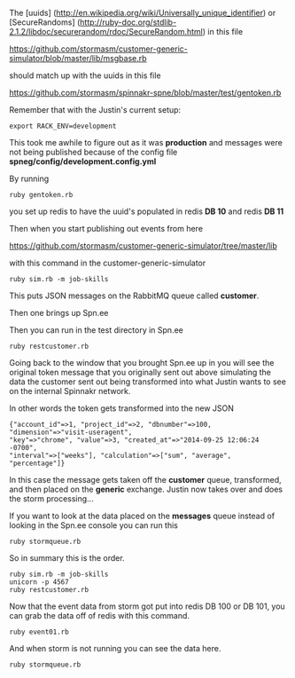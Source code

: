 The
[uuids]
(http://en.wikipedia.org/wiki/Universally_unique_identifier)
or
[SecureRandoms]
(http://ruby-doc.org/stdlib-2.1.2/libdoc/securerandom/rdoc/SecureRandom.html)
in this file

https://github.com/stormasm/customer-generic-simulator/blob/master/lib/msgbase.rb

should match up with the uuids in this file

https://github.com/stormasm/spinnakr-spne/blob/master/test/gentoken.rb

Remember that with the Justin's current setup:

```
export RACK_ENV=development
```

This took me awhile to figure out as it was **production** and messages
were not being published because of the
config file **spneg/config/development.config.yml**

By running

```
ruby gentoken.rb
```

you set up redis to have the uuid's populated
in redis **DB 10** and redis **DB 11**

Then when you start publishing out events from here

https://github.com/stormasm/customer-generic-simulator/tree/master/lib

with this command in the customer-generic-simulator

```
ruby sim.rb -m job-skills
```

This puts JSON messages on the RabbitMQ queue called **customer**.

Then one brings up Spn.ee

Then you can run in the test directory in Spn.ee

```
ruby restcustomer.rb
```

Going back to the window that you brought Spn.ee up in you will see
the original token message that you originally sent out above simulating
the data the customer sent out being transformed into what Justin wants
to see on the internal Spinnakr network.

In other words the token gets transformed into the new JSON

```
{"account_id"=>1, "project_id"=>2, "dbnumber"=>100, "dimension"=>"visit-useragent",
"key"=>"chrome", "value"=>3, "created_at"=>"2014-09-25 12:06:24 -0700",
"interval"=>["weeks"], "calculation"=>["sum", "average", "percentage"]}
```
In this case the message gets taken off the **customer** queue, transformed,
and then placed on the **generic** exchange.  Justin now takes over and does
the storm processing...

If you want to look at the data placed on the **messages** queue instead of
looking in the Spn.ee console you can run this

```
ruby stormqueue.rb
```

So in summary this is the order.

```
ruby sim.rb -m job-skills
unicorn -p 4567
ruby restcustomer.rb
```

Now that the event data from storm got put into redis DB 100 or DB 101,
you can grab the data off of redis with this command.

```
ruby event01.rb
```

And when storm is not running you can see the data here.
```
ruby stormqueue.rb
```

